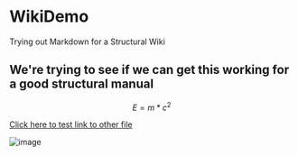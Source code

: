 # WikiDemo
Trying out Markdown for a Structural Wiki

## We're trying to see if we can get this working for a good structural manual

$$
E = m * c^2
$$

[Click here to test link to other file](otherfile.md)

![image](https://user-images.githubusercontent.com/95299712/186499203-f1120e65-2e6c-4892-b453-c82c70f31d67.png)

